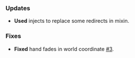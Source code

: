### Updates

- **Used** injects to replace some redirects in mixin.

### Fixes

- **Fixed** hand fades in world coordinate [#3](https://github.com/KessokuTeaTime/Faded-Widgets/issues/3).